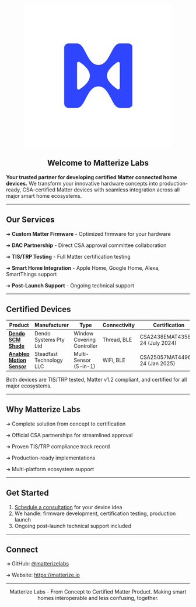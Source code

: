 <div align="center">

![Matterize Labs Logo](../matterizelabs_400.png)

## Welcome to Matterize Labs

</div>

**Your trusted partner for developing certified Matter connected home devices.** We transform your innovative hardware concepts into production-ready, CSA-certified Matter devices with seamless integration across all major smart home ecosystems.

---
## Our Services

➜ **Custom Matter Firmware** - Optimized firmware for your hardware

➜ **DAC Partnership** - Direct CSA approval committee collaboration

➜ **TIS/TRP Testing** - Full Matter certification testing

➜ **Smart Home Integration** - Apple Home, Google Home, Alexa, SmartThings support

➜ **Post-Launch Support** - Ongoing technical support

---
## Certified Devices

| Product | Manufacturer | Type | Connectivity | Certification |
|---------|--------------|------|--------------|---|
| **[Dendo SCM Shade](https://www.csa-iot.org/csa_product/dendo-scm-shade)** | Dendo Systems Pty Ltd | Window Covering Controller | Thread, BLE | CSA2438EMAT43585-24 (July 2024) |
| **[Anablep Motion Sensor](https://www.csa-iot.org/csa_product/anablepsecurity-motion-sensor)** | Steadfast Technology LLC | Multi-Sensor (5-in-1) | WiFi, BLE | CSA25057MAT44969-24 (Jan 2025) |

Both devices are TIS/TRP tested, Matter v1.2 compliant, and certified for all major ecosystems.

---
## Why Matterize Labs

➜ Complete solution from concept to certification

➜ Official CSA partnerships for streamlined approval

➜ Proven TIS/TRP compliance track record

➜ Production-ready implementations

➜ Multi-platform ecosystem support

---
## Get Started

1. [Schedule a consultation](https://cal.com/abu-matterize/matter-development) for your device idea
2. We handle: firmware development, certification testing, production launch
3. Ongoing post-launch technical support included

---
## Connect

➜ GitHub: [@matterizelabs](https://github.com/matterizelabs)

➜ Website: https://matterize.io

---
<p style="text-align:center;">Matterize Labs - From Concept to Certified Matter Product. Making smart homes interoperable and less confusing, together.</p>
